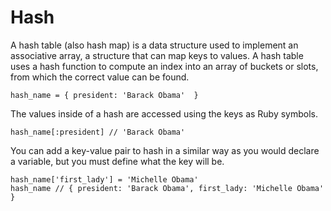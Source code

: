 # Hash

A hash table (also hash map) is a data structure used to implement an associative array, a structure that can map keys to values. A hash table uses a hash function to compute an index into an array of buckets or slots, from which the correct value can be found.

```
hash_name = { president: 'Barack Obama'  }
```

The values inside of a hash are accessed using the keys as Ruby symbols.

```
hash_name[:president] // 'Barack Obama'
```

You can add a key-value pair to hash in a similar way as you would declare a variable, but you must define what the key will be.

```
hash_name['first_lady'] = 'Michelle Obama'
hash_name // { president: 'Barack Obama', first_lady: 'Michelle Obama' }
```